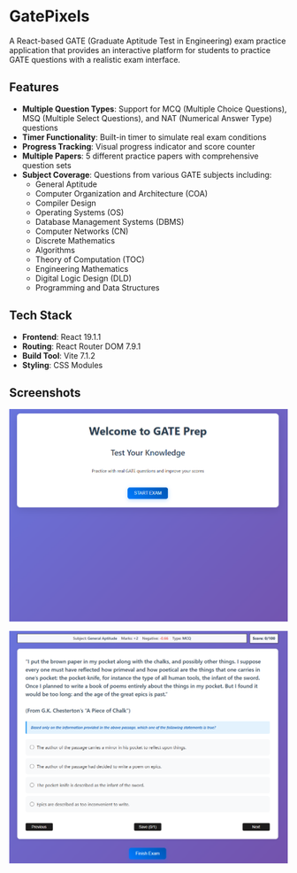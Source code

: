 # GatePixels

A React-based GATE (Graduate Aptitude Test in Engineering) exam practice application that provides an interactive platform for students to practice GATE questions with a realistic exam interface.

## Features

- **Multiple Question Types**: Support for MCQ (Multiple Choice Questions), MSQ (Multiple Select Questions), and NAT (Numerical Answer Type) questions
- **Timer Functionality**: Built-in timer to simulate real exam conditions
- **Progress Tracking**: Visual progress indicator and score counter
- **Multiple Papers**: 5 different practice papers with comprehensive question sets
- **Subject Coverage**: Questions from various GATE subjects including:
  - General Aptitude
  - Computer Organization and Architecture (COA)
  - Compiler Design
  - Operating Systems (OS)
  - Database Management Systems (DBMS)
  - Computer Networks (CN)
  - Discrete Mathematics
  - Algorithms
  - Theory of Computation (TOC)
  - Engineering Mathematics
  - Digital Logic Design (DLD)
  - Programming and Data Structures

## Tech Stack

- **Frontend**: React 19.1.1
- **Routing**: React Router DOM 7.9.1
- **Build Tool**: Vite 7.1.2
- **Styling**: CSS Modules


## Screenshots

![Application Screenshot](public/screenshots/screenshot_1.png)

![Application Screenshot](public/screenshots/screenshot_2.png)


